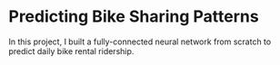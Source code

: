# Predicting Bike Sharing Patterns

In this project, I built a fully-connected neural network from scratch to predict daily bike rental ridership.

